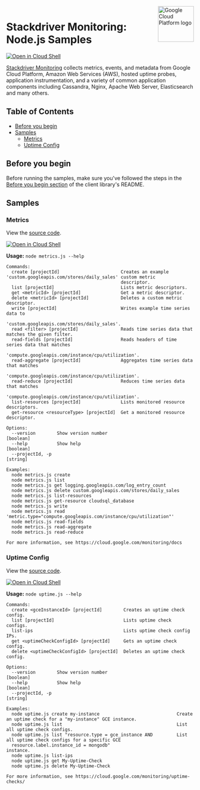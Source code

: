 <img src="https://avatars2.githubusercontent.com/u/2810941?v=3&s=96" alt="Google Cloud Platform logo" title="Google Cloud Platform" align="right" height="96" width="96"/>

# Stackdriver Monitoring: Node.js Samples

[![Open in Cloud Shell][shell_img]][shell_link]

[Stackdriver Monitoring](https://cloud.google.com/monitoring/docs) collects metrics, events, and metadata from Google Cloud Platform, Amazon Web Services (AWS), hosted uptime probes, application instrumentation, and a variety of common application components including Cassandra, Nginx, Apache Web Server, Elasticsearch and many others.

## Table of Contents

* [Before you begin](#before-you-begin)
* [Samples](#samples)
  * [Metrics](#metrics)
  * [Uptime Config](#uptime-config)

## Before you begin

Before running the samples, make sure you've followed the steps in the
[Before you begin section](../README.md#before-you-begin) of the client
library's README.

## Samples

### Metrics

View the [source code][metrics_0_code].

[![Open in Cloud Shell][shell_img]](https://console.cloud.google.com/cloudshell/open?git_repo=https://github.com/googleapis/nodejs-monitoring&page=editor&open_in_editor=samples/metrics.js,samples/README.md)

__Usage:__ `node metrics.js --help`

```
Commands:
  create [projectId]                       Creates an example 'custom.googleapis.com/stores/daily_sales' custom metric
                                           descriptor.
  list [projectId]                         Lists metric descriptors.
  get <metricId> [projectId]               Get a metric descriptor.
  delete <metricId> [projectId]            Deletes a custom metric descriptor.
  write [projectId]                        Writes example time series data to
                                           'custom.googleapis.com/stores/daily_sales'.
  read <filter> [projectId]                Reads time series data that matches the given filter.
  read-fields [projectId]                  Reads headers of time series data that matches
                                           'compute.googleapis.com/instance/cpu/utilization'.
  read-aggregate [projectId]               Aggregates time series data that matches
                                           'compute.googleapis.com/instance/cpu/utilization'.
  read-reduce [projectId]                  Reduces time series data that matches
                                           'compute.googleapis.com/instance/cpu/utilization'.
  list-resources [projectId]               Lists monitored resource descriptors.
  get-resource <resourceType> [projectId]  Get a monitored resource descriptor.

Options:
  --version        Show version number                                                                         [boolean]
  --help           Show help                                                                                   [boolean]
  --projectId, -p                                                                                               [string]

Examples:
  node metrics.js create
  node metrics.js list
  node metrics.js get logging.googleapis.com/log_entry_count
  node metrics.js delete custom.googleapis.com/stores/daily_sales
  node metrics.js list-resources
  node metrics.js get-resource cloudsql_database
  node metrics.js write
  node metrics.js read 'metric.type="compute.googleapis.com/instance/cpu/utilization"'
  node metrics.js read-fields
  node metrics.js read-aggregate
  node metrics.js read-reduce

For more information, see https://cloud.google.com/monitoring/docs
```

[metrics_0_docs]: https://cloud.google.com/monitoring/docs
[metrics_0_code]: metrics.js

### Uptime Config

View the [source code][uptime_1_code].

[![Open in Cloud Shell][shell_img]](https://console.cloud.google.com/cloudshell/open?git_repo=https://github.com/googleapis/nodejs-monitoring&page=editor&open_in_editor=samples/uptime.js,samples/README.md)

__Usage:__ `node uptime.js --help`

```
Commands:
  create <gceInstanceId> [projectId]        Creates an uptime check config.
  list [projectId]                          Lists uptime check configs.
  list-ips                                  Lists uptime check config IPs.
  get <uptimeCheckConfigId> [projectId]     Gets an uptime check config.
  delete <uptimeCheckConfigId> [projectId]  Deletes an uptime check config.

Options:
  --version        Show version number                                                                         [boolean]
  --help           Show help                                                                                   [boolean]
  --projectId, -p                                                                                               [string]

Examples:
  node uptime.js create my-instance                             Create an uptime check for a "my-instance" GCE instance.
  node uptime.js list                                           List all uptime check configs.
  node uptime.js list "resource.type = gce_instance AND         List all uptime check configs for a specific GCE
  resource.label.instance_id = mongodb"                         instance.
  node uptime.js list-ips
  node uptime.js get My-Uptime-Check
  node uptime.js delete My-Uptime-Check

For more information, see https://cloud.google.com/monitoring/uptime-checks/
```

[uptime_1_docs]: https://cloud.google.com/monitoring/docs
[uptime_1_code]: uptime.js

[shell_img]: http://gstatic.com/cloudssh/images/open-btn.png
[shell_link]: https://console.cloud.google.com/cloudshell/open?git_repo=https://github.com/googleapis/nodejs-monitoring&page=editor&open_in_editor=samples/README.md
